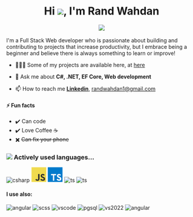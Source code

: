 <h1 align="center">
Hi <img src="https://media.giphy.com/media/hvRJCLFzcasrR4ia7z/giphy.gif" width="2%">, I'm Rand Wahdan
</h1>
<p align="center">
<img src="https://media0.giphy.com/avatars/popcon_/Sv9pIvGah8jm.gif" width="35%">
</p>
I'm a Full Stack Web developer who is passionate about building and contributing to projects that increase productivity, but I embrace being a beginner and believe there is always something to learn or improve!


- 👩🏻‍💻 Some of my projects are available here, at [here](https://github.com/randwahdan?tab=repositories)

- 💬 Ask me about **C#, .NET, EF Core, Web development**

- 📫 How to reach me **[Linkedin](https://www.linkedin.com/in/rand-wahdan/)**, [randwahdan1@gmail.com](mailto:randwahdan1@gmail.com)

#### ⚡ Fun facts
- ✔️ Can code
- ✔️ Love Coffee ☕
- ✖️ ~~Can fix your phone~~

### <img src="https://c.tenor.com/i_K3zWsgcG8AAAAj/hacker-pepe.gif" width="40"> Actively used languages...
<p align="left">
<img src="https://cdn.jsdelivr.net/gh/devicons/devicon/icons/csharp/csharp-original.svg" width="40" height="40" alt="csharp" title="C#"/>
<img src="https://raw.githubusercontent.com/devicons/devicon/master/icons/javascript/javascript-original.svg" alt="js" width="40" height="40" title="JavaScript"/>
<img src="https://raw.githubusercontent.com/devicons/devicon/master/icons/typescript/typescript-original.svg" alt="ts" width="40" height="40" title="TypeScript"/>
<img src="https://upload.wikimedia.org/wikipedia/commons/thumb/3/38/HTML5_Badge.svg/768px-HTML5_Badge.svg.png?20110131171049" alt="ts" width="40" height="40" title="HTML5">
<img src="https://upload.wikimedia.org/wikipedia/commons/thumb/6/62/CSS3_logo.svg/768px-CSS3_logo.svg.png?20210705212817" alt="ts" width="40" height="40" title="CSS"/>
</p>
<h4>I use also: </h4>
<p align="left">
<img src="https://upload.wikimedia.org/wikipedia/commons/thumb/c/cf/Angular_full_color_logo.svg/768px-Angular_full_color_logo.svg.png" width="40" height="40" alt="angular" title="Angular"/>
<img src="https://cdn.iconscout.com/icon/free/png-256/free-sass-226054.png" width="40" height="40" alt="scss" title="SCSS"/>
<img src="https://cdn.icon-icons.com/icons2/2107/PNG/512/file_type_vscode_icon_130084.png" width="40" height="40" alt="vscode" title="Visual Studio Code"/>
<img src="https://upload.wikimedia.org/wikipedia/commons/thumb/2/29/Postgresql_elephant.svg/1200px-Postgresql_elephant.svg.png" alt="pgsql" width="40" height="40" title="PostgreSQL"/>
<img src="https://upload.wikimedia.org/wikipedia/commons/thumb/2/2c/Visual_Studio_Icon_2022.svg/2048px-Visual_Studio_Icon_2022.svg.png" width="40" height="40" alt="vs2022" title="Visual Studio 2022"/>
<img src="https://e7.pngegg.com/pngimages/1/866/png-clipart-microsoft-sql-server-sql-server-management-studio-computer-servers-microsoft-angle-text.png" width="40" height="40" alt="angular" title="SQL Server"/>
</p>

